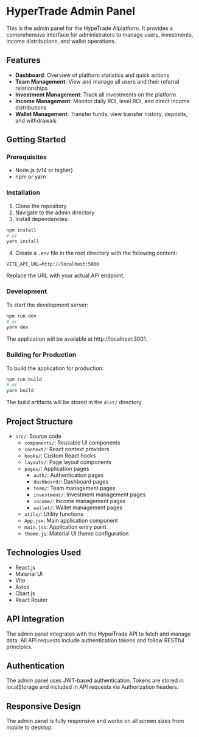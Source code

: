 # HyperTrade Admin Panel

This is the admin panel for the HypeTrade AIplatform. It provides a comprehensive interface for administrators to manage users, investments, income distributions, and wallet operations.

## Features

- **Dashboard**: Overview of platform statistics and quick actions
- **Team Management**: View and manage all users and their referral relationships
- **Investment Management**: Track all investments on the platform
- **Income Management**: Monitor daily ROI, level ROI, and direct income distributions
- **Wallet Management**: Transfer funds, view transfer history, deposits, and withdrawals

## Getting Started

### Prerequisites

- Node.js (v14 or higher)
- npm or yarn

### Installation

1. Clone the repository
2. Navigate to the admin directory
3. Install dependencies:

```bash
npm install
# or
yarn install
```

4. Create a `.env` file in the root directory with the following content:

```
VITE_API_URL=http://localhost:5000
```

Replace the URL with your actual API endpoint.

### Development

To start the development server:

```bash
npm run dev
# or
yarn dev
```

The application will be available at http://localhost:3001.

### Building for Production

To build the application for production:

```bash
npm run build
# or
yarn build
```

The build artifacts will be stored in the `dist/` directory.

## Project Structure

- `src/`: Source code
  - `components/`: Reusable UI components
  - `context/`: React context providers
  - `hooks/`: Custom React hooks
  - `layouts/`: Page layout components
  - `pages/`: Application pages
    - `auth/`: Authentication pages
    - `dashboard/`: Dashboard pages
    - `team/`: Team management pages
    - `investment/`: Investment management pages
    - `income/`: Income management pages
    - `wallet/`: Wallet management pages
  - `utils/`: Utility functions
  - `App.jsx`: Main application component
  - `main.jsx`: Application entry point
  - `theme.js`: Material UI theme configuration

## Technologies Used

- React.js
- Material UI
- Vite
- Axios
- Chart.js
- React Router

## API Integration

The admin panel integrates with the HyperTrade API to fetch and manage data. All API requests include authentication tokens and follow RESTful principles.

## Authentication

The admin panel uses JWT-based authentication. Tokens are stored in localStorage and included in API requests via Authorization headers.

## Responsive Design

The admin panel is fully responsive and works on all screen sizes from mobile to desktop.
